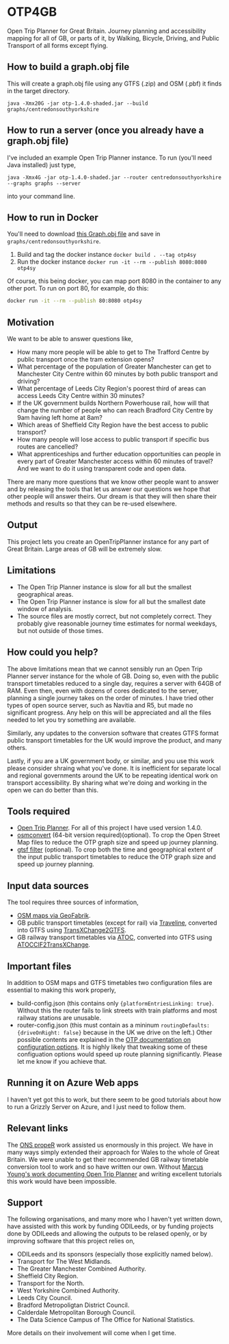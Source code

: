 # OTP4GB
Open Trip Planner for Great Britain. Journey planning and accessibility mapping for all of GB, or parts of it, by Walking, Bicycle, Driving, and Public Transport of all forms except flying.

## How to build a graph.obj file
This will create a graph.obj file using any GTFS (.zip) and OSM (.pbf) it finds in the target directory.

`java -Xmx20G -jar otp-1.4.0-shaded.jar --build graphs/centredonsouthyorkshire`

## How to run a server (once you already have a graph.obj file)
I've included an example Open Trip Planner instance. To run (you'll need Java installed) just type,

`java -Xmx4G -jar otp-1.4.0-shaded.jar --router centredonsouthyorkshire --graphs graphs --server`

into your command line.

## How to run in Docker

You'll need to download [this Graph.obj file](https://tomforth.co.uk/Graph.obj) and
save in `graphs/centredonsouthyorkshire`.

1. Build and tag the docker instance `docker build . --tag otp4sy`
2. Run the docker instance `docker run -it --rm --publish 8080:8080 otp4sy`

Of course, this being docker, you can map port 8080 in the container to any other port. To run on port 80, for example, do this:

```bash
docker run -it --rm --publish 80:8080 otp4sy
```


## Motivation
We want to be able to answer questions like,
* How many more people will be able to get to The Trafford Centre by public transport once the tram extension opens?
* What percentage of the population of Greater Manchester can get to Manchester City Centre within 60 minutes by both public transport and driving?
* What percentage of Leeds City Region's poorest third of areas can access Leeds City Centre within 30 minutes?
* If the UK government builds Northern Powerhouse rail, how will that change the number of people who can reach Bradford City Centre by 9am having left home at 8am?
* Which areas of Sheffield City Region have the best access to public transport?
* How many people will lose access to public transport if specific bus routes are cancelled?
* What apprenticeships and further education opportunities can people in every part of Greater Manchester access within 60 minutes of travel?
And we want to do it using transparent code and open data.

There are many more questions that we know other people want to answer and by releasing the tools that let us answer our questions we hope that other people will answer theirs. Our dream is that they will then share their methods and results so that they can be re-used elsewhere.

## Output
This project lets you create an OpenTripPlanner instance for any part of Great Britain. Large areas of GB will be extremely slow.

## Limitations
* The Open Trip Planner instance is slow for all but the smallest geographical areas.
* The Open Trip Planner instance is slow for all but the smallest date window of analysis.
* The source files are mostly correct, but not completely correct. They probably give reasonable journey time estimates for normal weekdays, but not outside of those times.

## How could you help?
The above limitations mean that we cannot sensibly run an Open Trip Planner server instance for the whole of GB. Doing so, even with the public transport timetables reduced to a single day, requires a server with 64GB of RAM. Even then, even with dozens of cores dedicated to the server, planning a single journey takes on the order of minutes. I have tried other types of open source server, such as Navitia and R5, but made no significant progress. Any help on this will be appreciated and all the files needed to let you try something are available.

Similarly, any updates to the conversion software that creates GTFS format public transport timetables for the UK would improve the product, and many others.

Lastly, if you are a UK government body, or similar, and you use this work please consider shraing what you've done. It is inefficient for separate local and regional governments around the UK to be repeating identical work on transport accessibility. By sharing what we're doing and working in the open we can do better than this.

## Tools required
* [Open Trip Planner](github.com/opentripplanner/). For all of this project I have used version 1.4.0.
* [osmconvert](https://wiki.openstreetmap.org/wiki/Osmconvert) (64-bit version required)(optional). To crop the Open Street Map files to reduce the OTP graph size and speed up journey planning.
* [gtsf filter](https://github.com/twalcari/gtfs-filter) (optional). To crop both the time and geographical extent of the input public transport timetables to reduce the OTP graph size and speed up journey planning.

## Input data sources
The tool requires three sources of information,
* [OSM maps via GeoFabrik](http://download.geofabrik.de/).
* GB public transport timetables (except for rail) via [Traveline](https://www.travelinedata.org.uk/), converted into GTFS using [TransXChange2GTFS](github.com/danbillingsley/TransXChange2GTFS).
* GB railway transport timetables via [ATOC](http://data.atoc.org/data-download), converted into GTFS using [ATOCCIF2TransXChange](https://github.com/thomasforth/ATOCCIF2TransXChange).

## Important files
In addition to OSM maps and GTFS timetables two configuration files are essential to making this work properly,
* build-config.json (this contains only `{platformEntriesLinking: true}`. Without this the router fails to link streets with train platforms and most railway stations are unusable.
* router-config.json (this must contain as a mininum `routingDefaults: {driveOnRight: false}` because in the UK we drive on the left.) Other possible contents are explained in the [OTP documentation on configuration options](http://docs.opentripplanner.org/en/latest/Configuration/). It is highly likely that tweaking some of these configuation options would speed up route planning significantly. Please let me know if you achieve that.

## Running it on Azure Web apps
I haven't yet got this to work, but there seem to be good tutorials about how to run a Grizzly Server on Azure, and I just need to follow them.

## Relevant links
The [ONS propeR](https://github.com/datasciencecampus/propeR) work assisted us enormously in this project. We have in many ways simply extended their approach for Wales to the whole of Great Britain. We were unable to get their recommended GB railway timetable conversion tool to work and so have written our own.
Without [Marcus Young's work documenting Open Trip Planner](https://github.com/marcusyoung/otp-tutorial) and writing excellent tutorials this work would have been impossible.

## Support
The following organisations, and many more who I haven't yet written down, have assisted with this work by funding ODILeeds, or by funding projects done by ODILeeds and allowing the outputs to be relased openly, or by improving software that this project relies on,
* ODILeeds and its sponsors (especially those explicitly named below).
* Transport for The West Midlands.
* The Greater Manchester Combined Authority.
* Sheffield City Region.
* Transport for the North.
* West Yorkshire Combined Authority.
* Leeds City Council.
* Bradford Metropoligtan District Council.
* Calderdale Metropolitan Borough Council.
* The Data Science Campus of The Office for National Statistics.

More details on their involvement will come when I get time.
